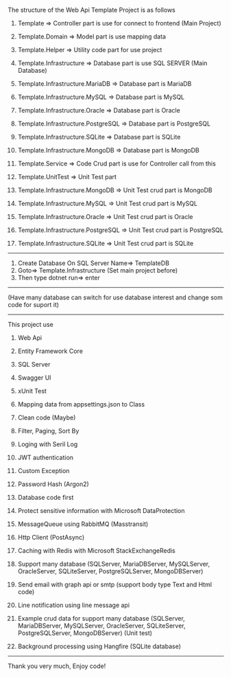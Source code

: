 The structure of the Web Api Template Project is as follows

1. Template => Controller part is use for connect to frontend (Main Project)

2. Template.Domain => Model part is use mapping data

3. Template.Helper => Utility code part for use project

4. Template.Infrastructure => Database part is use SQL SERVER (Main Database)

5. Template.Infrastructure.MariaDB => Database part is MariaDB

6. Template.Infrastructure.MySQL => Database part is MySQL

7. Template.Infrastructure.Oracle => Database part is Oracle

8. Template.Infrastructure.PostgreSQL => Database part is PostgreSQL

9. Template.Infrastructure.SQLite => Database part is SQLite

10. Template.Infrastructure.MongoDB => Database part is MongoDB

11. Template.Service => Code Crud part is use for Controller call from this

12. Template.UnitTest => Unit Test part

13. Template.Infrastructure.MongoDB => Unit Test crud part is MongoDB

14. Template.Infrastructure.MySQL => Unit Test crud part is MySQL

15. Template.Infrastructure.Oracle => Unit Test crud part is Oracle

16. Template.Infrastructure.PostgreSQL => Unit Test crud part is PostgreSQL

17. Template.Infrastructure.SQLite => Unit Test crud part is SQLite

-----------------------------------------------------------------------------------
1. Create Database On SQL Server Name=> TemplateDB 
2. Goto=> Template.Infrastructure (Set main project before)
3. Then type dotnet run=> enter
-----------------------------------------------------------------------------------

(Have many database can switch for use database interest and change som code for suport it)

-----------------------------------------------------------------------------------
This project use

1. Web Api

2. Entity Framework Core

3. SQL Server

4. Swagger UI 

5. xUnit Test

6. Mapping data from appsettings.json to Class

7. Clean code (Maybe)

8. Filter, Paging, Sort By

9. Loging with Seril Log

10. JWT authentication

11. Custom Exception

12. Password Hash (Argon2)

13. Database code first

14. Protect sensitive information with Microsoft DataProtection

15. MessageQueue using RabbitMQ (Masstransit)

16. Http Client (PostAsync)

17. Caching with Redis with Microsoft StackExchangeRedis

18. Support many database (SQLServer, MariaDBServer, MySQLServer, OracleServer, SQLiteServer, PostgreSQLServer, MongoDBServer)

19. Send email with graph api or smtp (support body type Text and Html code)

20. Line notification using line message api

21. Example crud data for support many database (SQLServer, MariaDBServer, MySQLServer, OracleServer, SQLiteServer, PostgreSQLServer, MongoDBServer) (Unit test) 

22. Background processing  using Hangfire (SQLite database)
-----------------------------------------------------------------------------------

Thank you very much, Enjoy code!
